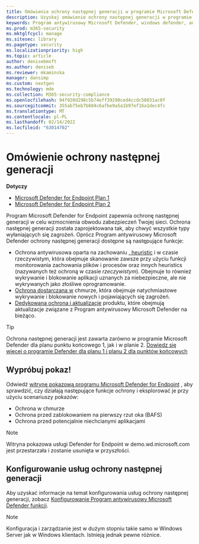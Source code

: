 ```yaml
---
title: Omówienie ochrony następnej generacji w programie Microsoft Defender dla punktu końcowego
description: Uzyskaj omówienie ochrony następnej generacji w programie Microsoft Defender dla punktu końcowego. Wzmacnianie obwodu zabezpieczeń sieci przy użyciu ochrony następnej generacji w celu wychwytania wszystkich typów wyłaniających się zagrożeń.
keywords: Program antywirusowy Microsoft Defender, windows defender, antimalware, virus, malware, threat, detection, protection, security
ms.prod: m365-security
ms.mktglfcycl: manage
ms.sitesec: library
ms.pagetype: security
ms.localizationpriority: high
ms.topic: article
author: denisebmsft
ms.author: deniseb
ms.reviewer: mkaminska
manager: dansimp
ms.custom: nextgen
ms.technology: mde
ms.collection: M365-security-compliance
ms.openlocfilehash: 94f920d298c5b74eff39290ced4ccdc58031ac0f
ms.sourcegitcommit: 355ab75eb7b604c6afbe9a5a1b97ef16a1dec4fc
ms.translationtype: MT
ms.contentlocale: pl-PL
ms.lasthandoff: 02/14/2022
ms.locfileid: "63014702"
---
```

# <a name="next-generation-protection-overview"></a>Omówienie ochrony następnej generacji

**Dotyczy**
- [Microsoft Defender for Endpoint Plan 1](https://go.microsoft.com/fwlink/p/?linkid=2154037)
- [Microsoft Defender for Endpoint Plan 2](https://go.microsoft.com/fwlink/p/?linkid=2154037)

Program Microsoft Defender for Endpoint zapewnia ochronę następnej generacji w celu wzmocnienia obwodu zabezpieczeń Twojej sieci. Ochrona następnej generacji została zaprojektowana tak, aby chwyć wszystkie typy wyłaniających się zagrożeń. Oprócz Program antywirusowy Microsoft Defender ochrony następnej generacji dostępne są następujące funkcje:

- Ochrona antywirusowa oparta na zachowaniu [, heuristic](configure-protection-features-microsoft-defender-antivirus.md) i w czasie rzeczywistym, która obejmuje skanowanie zawsze przy użyciu funkcji monitorowania zachowania plików i procesów oraz innych heuristics (nazywanych też ochroną w czasie *rzeczywistym*). Obejmuje to również wykrywanie i blokowanie aplikacji uznanych za niebezpieczne, ale nie wykrywanych jako złośliwe oprogramowanie.
- [Ochrona dostarczana w](cloud-protection-microsoft-defender-antivirus.md) chmurze, która obejmuje natychmiastowe wykrywanie i blokowanie nowych i pojawiających się zagrożeń.
- [Dedykowana ochrona i aktualizacje](manage-updates-baselines-microsoft-defender-antivirus.md) produktu, które obejmują aktualizacje związane z Program antywirusowy Microsoft Defender na bieżąco.

> [!TIP]
> Ochrona następnej generacji jest zawarta zarówno w programie Microsoft Defender dla planu punktu końcowego 1, jak i w planie 2. [Dowiedz się więcej o programie Defender dla planu 1 i planu 2 dla punktów końcowych](defender-endpoint-plan-1-2.md)

## <a name="try-a-demo"></a>Wypróbuj pokaz!

Odwiedź [witrynę pokazową programu Microsoft Defender for Endpoint](https://demo.wd.microsoft.com?ocid=cx-wddocs-testground) , aby sprawdzić, czy działają następujące funkcje ochrony i eksplorować je przy użyciu scenariuszy pokazów:

- Ochrona w chmurze
- Ochrona przed zablokowaniem na pierwszy rzut oka (BAFS)
- Ochrona przed potencjalnie niechcianymi aplikacjami

> [!NOTE]
> Witryna pokazowa usługi Defender for Endpoint w demo.wd.microsoft.com jest przestarzała i zostanie usunięta w przyszłości.

## <a name="configure-next-generation-protection-services"></a>Konfigurowanie usług ochrony następnej generacji

Aby uzyskać informacje na temat konfigurowania usług ochrony następnej generacji, zobacz [Konfigurowanie Program antywirusowy Microsoft Defender funkcji](configure-microsoft-defender-antivirus-features.md).

> [!NOTE]
> Konfiguracja i zarządzanie jest w dużym stopniu takie samo w Windows Server jak w Windows klientach. Istnieją jednak pewne różnice. 
